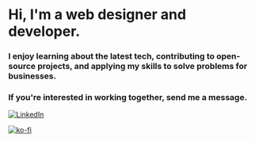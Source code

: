 # Hi, I'm a web designer and developer.

### I enjoy learning about the latest tech, contributing to open-source projects, and applying my skills to solve problems for businesses. 

### If you're interested in working together, send me a message. 

[![LinkedIn](https://img.shields.io/badge/LinkedIn-Connect-blue?style=social&logo=LinkedIn)](https://linkedin.com/in/david-porkka)

[![ko-fi](https://ko-fi.com/img/githubbutton_sm.svg)](https://ko-fi.com/S6S7YJ9T1)

